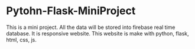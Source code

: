 # Pytohn-Flask-MiniProject


This is a mini project. All the data will be stored into firebase real time database. It is responsive website. 
This website is make with python, flask, html, css, js.

